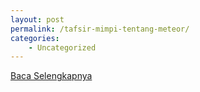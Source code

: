 ```yaml
---
layout: post
permalink: /tafsir-mimpi-tentang-meteor/
categories:
    - Uncategorized
---
```


[Baca Selengkapnya](/06)